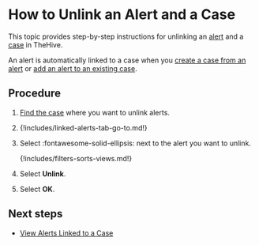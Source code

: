 # How to Unlink an Alert and a Case

This topic provides step-by-step instructions for unlinking an [alert](about-alerts.md) and a [case](../cases/about-cases.md) in TheHive.

An alert is automatically linked to a case when you [create a case from an alert](create-a-case-from-an-alert.md) or [add an alert to an existing case](add-an-alert-to-an-existing-case.md).

<h2>Procedure</h2>

1. [Find the case](../cases/search-for-cases/find-a-case.md) where you want to unlink alerts.

2. {!includes/linked-alerts-tab-go-to.md!}

3. Select :fontawesome-solid-ellipsis: next to the alert you want to unlink.

    {!includes/filters-sorts-views.md!}

4. Select **Unlink**.

5. Select **OK**.

<h2>Next steps</h2>

* [View Alerts Linked to a Case](../cases/view-alerts-linked-to-a-case.md)
